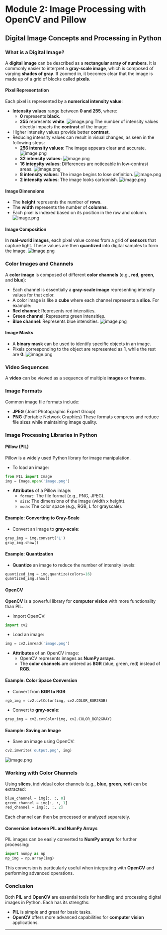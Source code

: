 

# Module 2: Image Processing with OpenCV and Pillow
## Digital Image Concepts and Processing in Python
### What is a Digital Image?
A **digital image** can be described as a **rectangular array of numbers**. It is commonly easier to interpret a **gray-scale image**, which is composed of varying **shades of gray**. If zoomed in, it becomes clear that the image is made up of a grid of blocks called **pixels**.
#### Pixel Representation
Each pixel is represented by a **numerical intensity value**:
- **Intensity values** range between **0 and 255**, where:
	- **0** represents **black**.
	- **255** represents **white**.
![image.png](https://prod-files-secure.s3.us-west-2.amazonaws.com/03e82b26-cccb-4906-bb56-adabcbdc0655/fa1bb4aa-313a-44c2-a7b3-7fa4a8432b08/image.png?X-Amz-Algorithm=AWS4-HMAC-SHA256&X-Amz-Content-Sha256=UNSIGNED-PAYLOAD&X-Amz-Credential=ASIAZI2LB466VTADDK4P%2F20250206%2Fus-west-2%2Fs3%2Faws4_request&X-Amz-Date=20250206T161659Z&X-Amz-Expires=3600&X-Amz-Security-Token=IQoJb3JpZ2luX2VjEEcaCXVzLXdlc3QtMiJHMEUCIQDeXtqYKOVG6QLtbQ490GaX2BSw%2Fa6MfVPju%2FD%2FGeos9AIgWzQpBIeH182hECZovdsxaSryeJkizoZR%2Be5ZhzuJZ7Aq%2FwMIYBAAGgw2Mzc0MjMxODM4MDUiDJ1r20UgIrS2g35qlircAzC6fTw2BC5IRrjCZPUtjBvv515dJ%2FOx0lWsxYyGh5%2F%2BH3XmGxXVfxbK31CyIA0P%2BCQ89wnG%2Bak5kxKjfNFsaPLeO6AI4Qz08wm9UwoX%2BhuJyFYiCDQHmbN4vuAhjMhKbo5SbGYHCOB%2B95tvExfjFW6swl6sBOZhkIaSZmH5wLh5pDeJAWzoAQ4IVFS%2Fv%2BIwlz06IhSYPd5KkkmUqCDZ%2FJH%2F4P63eTxAudD8aAr8xCOHXOV8%2B1Qr0ZiV%2Bpr2EhetHFyjdXliLgIAEK5vxejuYSuWTGcCjnQwioHwJuozQkklwZD2c4lhojs9O8Hk6Oa3bnUwFHJgvdK9Aj3nceHdGRzL6AHLcHiz52qgoAZJFI1ZJoWmJ6139VTtD1fviCIiCd8DtXuhNNyhnVFX11QDfshY0sxdHOF4tqDWk9bENbPaWOd1TIkZpM%2BXQWqiumKTatS2MHYVaEa78ASZSjNNF09AuQle06UCCABsCckQjsgbS01D9G%2Bbw8Y64AsRfkmZ8G71aYOvAHvws%2BWoUI08Gaiv37qA1FSTuqtz7qeCx2bZut%2BT%2BqopkL7r0aFezKvkic%2F5RCO2DLaAzrgFN8sQXehSUUfu9ZsqR%2BvDIWXjGWg1Q8XPLwQAE5Utl2zCMISck70GOqUBb14lqd5kIsXHIlUGpmRX0PbUyha6shZ3XhToK1it1vBbzG83YbTwSE11MI4uHpN7KXpajqGM6Rikc%2FbZxbQMnNCPVx84hYuVp0Q11jSvP5aidZNlWxgQqPfOqLmX%2Bi4S3lhD4nWLVieYI8TFcmHOI%2FDOzn9gjrv8wLBFNk98TwwfJzzW268LxLL3RBKKCv8JlzkmdRDvA8qYiXT536DZfTmLq%2BTl&X-Amz-Signature=55dda3e3efae51c8d2b0c673c9f91a519641eacd61306de2e527b9f59051d72a&X-Amz-SignedHeaders=host&x-id=GetObject)
The number of intensity values directly impacts the **contrast** of the image:
- Higher intensity values provide better **contrast**.
- Reducing intensity values can result in visual changes, as seen in the following steps:
	- **256 intensity values**: The image appears clear and accurate.
![image.png](https://prod-files-secure.s3.us-west-2.amazonaws.com/03e82b26-cccb-4906-bb56-adabcbdc0655/0de7dfb4-99dc-4b87-8932-5165b3c3b775/image.png?X-Amz-Algorithm=AWS4-HMAC-SHA256&X-Amz-Content-Sha256=UNSIGNED-PAYLOAD&X-Amz-Credential=ASIAZI2LB466RO2GTPLN%2F20250206%2Fus-west-2%2Fs3%2Faws4_request&X-Amz-Date=20250206T161659Z&X-Amz-Expires=3600&X-Amz-Security-Token=IQoJb3JpZ2luX2VjEEcaCXVzLXdlc3QtMiJHMEUCIBjsO9S2h%2FveMA6vcwRcWEFoYd8NieAxDGQ7dasyUnnDAiEA%2BtRizGb897MDktzY7jVJs3OR4iN66VbdkggPrWESk00q%2FwMIYBAAGgw2Mzc0MjMxODM4MDUiDG8gAnt8iWpEsmOBhyrcA8tp%2Br2x6mYu9C7TEqTn6Eo2hLnxaHA29hyGM3%2FfsNxkgJfUWMxTicbWyuwoLzsG2ArRz3TY1jiesIeudr%2BiNfSTnGF20E3qNiEWc%2FUwcqIFHwbffMYAMPh5YTcqUKUBR6aBJ0YVMWIj13yMxN12EgJdRgZmKyaH4bMSe6GB4IxcE%2BLDY0FtXZMr%2BvsHqea4SzLIuYQH2268SDn8OVkIdDIRSj8WqbnWy9IyvIk3Dgstm%2F9Q%2FYcB6bdOoYUhmLWWIi8c3pjn7g%2B%2F4i68mZWhZr31nV%2B6Ki9zWKii1W%2Fj%2FHODqluXn8VA9ji7r55owlhe88ogK%2FTk701oyQJixBFK3bzCRJfR4qSIslua50s4koSHWk7Z0cbECPq%2FpQdX5Gdzd9o3Kwr9dCEVB3mNyx7FvglzkROeIcY8qko5vlmDyL6q%2FS%2B%2FlQl3m%2FNqD4O7qEu3phoUOFiKFNgZfSSS2uWtRKSjn%2Bh%2Fg6qKXKevsqAmzXrxu5DzoVcfW2zdn6ZciguMQzM94elYN28OezHL6ZRrayBVRvsCcl6sO8A6QYCN8IBDDD5uhrjBQvwbmZbTfsVbsH5iCCrwDXIdTO8K77fclcfWQFYfNQXsUAulZNN5Ibp3Jw11qj5uLAldJbmFMPmbk70GOqUB3nD1iamR8gX8AtVyhVyo1E1adVWTO27snfLC1tnB9%2F7%2FXpmITN8ah7Eua7YWBoba4563K14380uVoiRBxDAK%2BhCMm9bZu44y7GFGUVJRIU42Dw2R8R34F%2B5k0M0NJzRQ1qnW8fnS0UFV8dtesu0co1wRl%2BxFOsXnMzrKitlAI7ht28IbV4l%2Be%2FymPW%2FM%2FQKSRGiuplr8Vho3UdfqWzc8z91MXpxK&X-Amz-Signature=df6debdcea09553346137f66b6aa4774c992179198e92d91d61d64993ac17e42&X-Amz-SignedHeaders=host&x-id=GetObject)
	- **32 intensity values:**
![image.png](https://prod-files-secure.s3.us-west-2.amazonaws.com/03e82b26-cccb-4906-bb56-adabcbdc0655/7eb81f08-b190-4c5a-ba2b-2a498a15b2c4/image.png?X-Amz-Algorithm=AWS4-HMAC-SHA256&X-Amz-Content-Sha256=UNSIGNED-PAYLOAD&X-Amz-Credential=ASIAZI2LB466RO2GTPLN%2F20250206%2Fus-west-2%2Fs3%2Faws4_request&X-Amz-Date=20250206T161659Z&X-Amz-Expires=3600&X-Amz-Security-Token=IQoJb3JpZ2luX2VjEEcaCXVzLXdlc3QtMiJHMEUCIBjsO9S2h%2FveMA6vcwRcWEFoYd8NieAxDGQ7dasyUnnDAiEA%2BtRizGb897MDktzY7jVJs3OR4iN66VbdkggPrWESk00q%2FwMIYBAAGgw2Mzc0MjMxODM4MDUiDG8gAnt8iWpEsmOBhyrcA8tp%2Br2x6mYu9C7TEqTn6Eo2hLnxaHA29hyGM3%2FfsNxkgJfUWMxTicbWyuwoLzsG2ArRz3TY1jiesIeudr%2BiNfSTnGF20E3qNiEWc%2FUwcqIFHwbffMYAMPh5YTcqUKUBR6aBJ0YVMWIj13yMxN12EgJdRgZmKyaH4bMSe6GB4IxcE%2BLDY0FtXZMr%2BvsHqea4SzLIuYQH2268SDn8OVkIdDIRSj8WqbnWy9IyvIk3Dgstm%2F9Q%2FYcB6bdOoYUhmLWWIi8c3pjn7g%2B%2F4i68mZWhZr31nV%2B6Ki9zWKii1W%2Fj%2FHODqluXn8VA9ji7r55owlhe88ogK%2FTk701oyQJixBFK3bzCRJfR4qSIslua50s4koSHWk7Z0cbECPq%2FpQdX5Gdzd9o3Kwr9dCEVB3mNyx7FvglzkROeIcY8qko5vlmDyL6q%2FS%2B%2FlQl3m%2FNqD4O7qEu3phoUOFiKFNgZfSSS2uWtRKSjn%2Bh%2Fg6qKXKevsqAmzXrxu5DzoVcfW2zdn6ZciguMQzM94elYN28OezHL6ZRrayBVRvsCcl6sO8A6QYCN8IBDDD5uhrjBQvwbmZbTfsVbsH5iCCrwDXIdTO8K77fclcfWQFYfNQXsUAulZNN5Ibp3Jw11qj5uLAldJbmFMPmbk70GOqUB3nD1iamR8gX8AtVyhVyo1E1adVWTO27snfLC1tnB9%2F7%2FXpmITN8ah7Eua7YWBoba4563K14380uVoiRBxDAK%2BhCMm9bZu44y7GFGUVJRIU42Dw2R8R34F%2B5k0M0NJzRQ1qnW8fnS0UFV8dtesu0co1wRl%2BxFOsXnMzrKitlAI7ht28IbV4l%2Be%2FymPW%2FM%2FQKSRGiuplr8Vho3UdfqWzc8z91MXpxK&X-Amz-Signature=b1204b07a2c2d97d46941881e07a81045fe9f2f25a6f78d35f8980105af41d9e&X-Amz-SignedHeaders=host&x-id=GetObject)
	- **16 intensity values**: Differences are noticeable in low-contrast areas.
![image.png](https://prod-files-secure.s3.us-west-2.amazonaws.com/03e82b26-cccb-4906-bb56-adabcbdc0655/6bf56d44-9a14-4b7b-98c2-1f00b8630f0c/image.png?X-Amz-Algorithm=AWS4-HMAC-SHA256&X-Amz-Content-Sha256=UNSIGNED-PAYLOAD&X-Amz-Credential=ASIAZI2LB466RO2GTPLN%2F20250206%2Fus-west-2%2Fs3%2Faws4_request&X-Amz-Date=20250206T161659Z&X-Amz-Expires=3600&X-Amz-Security-Token=IQoJb3JpZ2luX2VjEEcaCXVzLXdlc3QtMiJHMEUCIBjsO9S2h%2FveMA6vcwRcWEFoYd8NieAxDGQ7dasyUnnDAiEA%2BtRizGb897MDktzY7jVJs3OR4iN66VbdkggPrWESk00q%2FwMIYBAAGgw2Mzc0MjMxODM4MDUiDG8gAnt8iWpEsmOBhyrcA8tp%2Br2x6mYu9C7TEqTn6Eo2hLnxaHA29hyGM3%2FfsNxkgJfUWMxTicbWyuwoLzsG2ArRz3TY1jiesIeudr%2BiNfSTnGF20E3qNiEWc%2FUwcqIFHwbffMYAMPh5YTcqUKUBR6aBJ0YVMWIj13yMxN12EgJdRgZmKyaH4bMSe6GB4IxcE%2BLDY0FtXZMr%2BvsHqea4SzLIuYQH2268SDn8OVkIdDIRSj8WqbnWy9IyvIk3Dgstm%2F9Q%2FYcB6bdOoYUhmLWWIi8c3pjn7g%2B%2F4i68mZWhZr31nV%2B6Ki9zWKii1W%2Fj%2FHODqluXn8VA9ji7r55owlhe88ogK%2FTk701oyQJixBFK3bzCRJfR4qSIslua50s4koSHWk7Z0cbECPq%2FpQdX5Gdzd9o3Kwr9dCEVB3mNyx7FvglzkROeIcY8qko5vlmDyL6q%2FS%2B%2FlQl3m%2FNqD4O7qEu3phoUOFiKFNgZfSSS2uWtRKSjn%2Bh%2Fg6qKXKevsqAmzXrxu5DzoVcfW2zdn6ZciguMQzM94elYN28OezHL6ZRrayBVRvsCcl6sO8A6QYCN8IBDDD5uhrjBQvwbmZbTfsVbsH5iCCrwDXIdTO8K77fclcfWQFYfNQXsUAulZNN5Ibp3Jw11qj5uLAldJbmFMPmbk70GOqUB3nD1iamR8gX8AtVyhVyo1E1adVWTO27snfLC1tnB9%2F7%2FXpmITN8ah7Eua7YWBoba4563K14380uVoiRBxDAK%2BhCMm9bZu44y7GFGUVJRIU42Dw2R8R34F%2B5k0M0NJzRQ1qnW8fnS0UFV8dtesu0co1wRl%2BxFOsXnMzrKitlAI7ht28IbV4l%2Be%2FymPW%2FM%2FQKSRGiuplr8Vho3UdfqWzc8z91MXpxK&X-Amz-Signature=64ed293c7ae5b20f2f6e058616008ff26cc72821d0242a8db3e988b4ec6cd105&X-Amz-SignedHeaders=host&x-id=GetObject)
	- **8 intensity values**: The image begins to lose definition.
![image.png](https://prod-files-secure.s3.us-west-2.amazonaws.com/03e82b26-cccb-4906-bb56-adabcbdc0655/cca05878-ca1a-43e0-8bec-1d146756f9ae/image.png?X-Amz-Algorithm=AWS4-HMAC-SHA256&X-Amz-Content-Sha256=UNSIGNED-PAYLOAD&X-Amz-Credential=ASIAZI2LB466RO2GTPLN%2F20250206%2Fus-west-2%2Fs3%2Faws4_request&X-Amz-Date=20250206T161659Z&X-Amz-Expires=3600&X-Amz-Security-Token=IQoJb3JpZ2luX2VjEEcaCXVzLXdlc3QtMiJHMEUCIBjsO9S2h%2FveMA6vcwRcWEFoYd8NieAxDGQ7dasyUnnDAiEA%2BtRizGb897MDktzY7jVJs3OR4iN66VbdkggPrWESk00q%2FwMIYBAAGgw2Mzc0MjMxODM4MDUiDG8gAnt8iWpEsmOBhyrcA8tp%2Br2x6mYu9C7TEqTn6Eo2hLnxaHA29hyGM3%2FfsNxkgJfUWMxTicbWyuwoLzsG2ArRz3TY1jiesIeudr%2BiNfSTnGF20E3qNiEWc%2FUwcqIFHwbffMYAMPh5YTcqUKUBR6aBJ0YVMWIj13yMxN12EgJdRgZmKyaH4bMSe6GB4IxcE%2BLDY0FtXZMr%2BvsHqea4SzLIuYQH2268SDn8OVkIdDIRSj8WqbnWy9IyvIk3Dgstm%2F9Q%2FYcB6bdOoYUhmLWWIi8c3pjn7g%2B%2F4i68mZWhZr31nV%2B6Ki9zWKii1W%2Fj%2FHODqluXn8VA9ji7r55owlhe88ogK%2FTk701oyQJixBFK3bzCRJfR4qSIslua50s4koSHWk7Z0cbECPq%2FpQdX5Gdzd9o3Kwr9dCEVB3mNyx7FvglzkROeIcY8qko5vlmDyL6q%2FS%2B%2FlQl3m%2FNqD4O7qEu3phoUOFiKFNgZfSSS2uWtRKSjn%2Bh%2Fg6qKXKevsqAmzXrxu5DzoVcfW2zdn6ZciguMQzM94elYN28OezHL6ZRrayBVRvsCcl6sO8A6QYCN8IBDDD5uhrjBQvwbmZbTfsVbsH5iCCrwDXIdTO8K77fclcfWQFYfNQXsUAulZNN5Ibp3Jw11qj5uLAldJbmFMPmbk70GOqUB3nD1iamR8gX8AtVyhVyo1E1adVWTO27snfLC1tnB9%2F7%2FXpmITN8ah7Eua7YWBoba4563K14380uVoiRBxDAK%2BhCMm9bZu44y7GFGUVJRIU42Dw2R8R34F%2B5k0M0NJzRQ1qnW8fnS0UFV8dtesu0co1wRl%2BxFOsXnMzrKitlAI7ht28IbV4l%2Be%2FymPW%2FM%2FQKSRGiuplr8Vho3UdfqWzc8z91MXpxK&X-Amz-Signature=dd625566fd587146035af0ab075aee8f2bfbc4864e49d019072809e506ea0a8c&X-Amz-SignedHeaders=host&x-id=GetObject)
	- **2 intensity values**: The image looks cartoonish.
![image.png](https://prod-files-secure.s3.us-west-2.amazonaws.com/03e82b26-cccb-4906-bb56-adabcbdc0655/12da64d7-6b97-44e0-bc2c-52b9c47ce212/image.png?X-Amz-Algorithm=AWS4-HMAC-SHA256&X-Amz-Content-Sha256=UNSIGNED-PAYLOAD&X-Amz-Credential=ASIAZI2LB466RO2GTPLN%2F20250206%2Fus-west-2%2Fs3%2Faws4_request&X-Amz-Date=20250206T161659Z&X-Amz-Expires=3600&X-Amz-Security-Token=IQoJb3JpZ2luX2VjEEcaCXVzLXdlc3QtMiJHMEUCIBjsO9S2h%2FveMA6vcwRcWEFoYd8NieAxDGQ7dasyUnnDAiEA%2BtRizGb897MDktzY7jVJs3OR4iN66VbdkggPrWESk00q%2FwMIYBAAGgw2Mzc0MjMxODM4MDUiDG8gAnt8iWpEsmOBhyrcA8tp%2Br2x6mYu9C7TEqTn6Eo2hLnxaHA29hyGM3%2FfsNxkgJfUWMxTicbWyuwoLzsG2ArRz3TY1jiesIeudr%2BiNfSTnGF20E3qNiEWc%2FUwcqIFHwbffMYAMPh5YTcqUKUBR6aBJ0YVMWIj13yMxN12EgJdRgZmKyaH4bMSe6GB4IxcE%2BLDY0FtXZMr%2BvsHqea4SzLIuYQH2268SDn8OVkIdDIRSj8WqbnWy9IyvIk3Dgstm%2F9Q%2FYcB6bdOoYUhmLWWIi8c3pjn7g%2B%2F4i68mZWhZr31nV%2B6Ki9zWKii1W%2Fj%2FHODqluXn8VA9ji7r55owlhe88ogK%2FTk701oyQJixBFK3bzCRJfR4qSIslua50s4koSHWk7Z0cbECPq%2FpQdX5Gdzd9o3Kwr9dCEVB3mNyx7FvglzkROeIcY8qko5vlmDyL6q%2FS%2B%2FlQl3m%2FNqD4O7qEu3phoUOFiKFNgZfSSS2uWtRKSjn%2Bh%2Fg6qKXKevsqAmzXrxu5DzoVcfW2zdn6ZciguMQzM94elYN28OezHL6ZRrayBVRvsCcl6sO8A6QYCN8IBDDD5uhrjBQvwbmZbTfsVbsH5iCCrwDXIdTO8K77fclcfWQFYfNQXsUAulZNN5Ibp3Jw11qj5uLAldJbmFMPmbk70GOqUB3nD1iamR8gX8AtVyhVyo1E1adVWTO27snfLC1tnB9%2F7%2FXpmITN8ah7Eua7YWBoba4563K14380uVoiRBxDAK%2BhCMm9bZu44y7GFGUVJRIU42Dw2R8R34F%2B5k0M0NJzRQ1qnW8fnS0UFV8dtesu0co1wRl%2BxFOsXnMzrKitlAI7ht28IbV4l%2Be%2FymPW%2FM%2FQKSRGiuplr8Vho3UdfqWzc8z91MXpxK&X-Amz-Signature=2c8e1a892eebd8b0e3026ac0fd1fac8adc36032b567df73dc962e3d13f34cee8&X-Amz-SignedHeaders=host&x-id=GetObject)
#### Image Dimensions
- The **height** represents the number of **rows**.
- The **width** represents the number of **columns**.
- Each pixel is indexed based on its position in the row and column.
![image.png](https://prod-files-secure.s3.us-west-2.amazonaws.com/03e82b26-cccb-4906-bb56-adabcbdc0655/ff056335-e79e-4491-b508-30cd45b6c194/image.png?X-Amz-Algorithm=AWS4-HMAC-SHA256&X-Amz-Content-Sha256=UNSIGNED-PAYLOAD&X-Amz-Credential=ASIAZI2LB466VTADDK4P%2F20250206%2Fus-west-2%2Fs3%2Faws4_request&X-Amz-Date=20250206T161659Z&X-Amz-Expires=3600&X-Amz-Security-Token=IQoJb3JpZ2luX2VjEEcaCXVzLXdlc3QtMiJHMEUCIQDeXtqYKOVG6QLtbQ490GaX2BSw%2Fa6MfVPju%2FD%2FGeos9AIgWzQpBIeH182hECZovdsxaSryeJkizoZR%2Be5ZhzuJZ7Aq%2FwMIYBAAGgw2Mzc0MjMxODM4MDUiDJ1r20UgIrS2g35qlircAzC6fTw2BC5IRrjCZPUtjBvv515dJ%2FOx0lWsxYyGh5%2F%2BH3XmGxXVfxbK31CyIA0P%2BCQ89wnG%2Bak5kxKjfNFsaPLeO6AI4Qz08wm9UwoX%2BhuJyFYiCDQHmbN4vuAhjMhKbo5SbGYHCOB%2B95tvExfjFW6swl6sBOZhkIaSZmH5wLh5pDeJAWzoAQ4IVFS%2Fv%2BIwlz06IhSYPd5KkkmUqCDZ%2FJH%2F4P63eTxAudD8aAr8xCOHXOV8%2B1Qr0ZiV%2Bpr2EhetHFyjdXliLgIAEK5vxejuYSuWTGcCjnQwioHwJuozQkklwZD2c4lhojs9O8Hk6Oa3bnUwFHJgvdK9Aj3nceHdGRzL6AHLcHiz52qgoAZJFI1ZJoWmJ6139VTtD1fviCIiCd8DtXuhNNyhnVFX11QDfshY0sxdHOF4tqDWk9bENbPaWOd1TIkZpM%2BXQWqiumKTatS2MHYVaEa78ASZSjNNF09AuQle06UCCABsCckQjsgbS01D9G%2Bbw8Y64AsRfkmZ8G71aYOvAHvws%2BWoUI08Gaiv37qA1FSTuqtz7qeCx2bZut%2BT%2BqopkL7r0aFezKvkic%2F5RCO2DLaAzrgFN8sQXehSUUfu9ZsqR%2BvDIWXjGWg1Q8XPLwQAE5Utl2zCMISck70GOqUBb14lqd5kIsXHIlUGpmRX0PbUyha6shZ3XhToK1it1vBbzG83YbTwSE11MI4uHpN7KXpajqGM6Rikc%2FbZxbQMnNCPVx84hYuVp0Q11jSvP5aidZNlWxgQqPfOqLmX%2Bi4S3lhD4nWLVieYI8TFcmHOI%2FDOzn9gjrv8wLBFNk98TwwfJzzW268LxLL3RBKKCv8JlzkmdRDvA8qYiXT536DZfTmLq%2BTl&X-Amz-Signature=657c44cd74d9c8435e294a00871c42f32a25d48e594a389842930c158024055c&X-Amz-SignedHeaders=host&x-id=GetObject)
#### Image Composition
In **real-world images**, each pixel value comes from a grid of **sensors** that capture light. These values are then **quantized** into digital samples to form the image.
![image.png](https://prod-files-secure.s3.us-west-2.amazonaws.com/03e82b26-cccb-4906-bb56-adabcbdc0655/0c721ea0-409b-4d32-b630-a00d6f170d18/image.png?X-Amz-Algorithm=AWS4-HMAC-SHA256&X-Amz-Content-Sha256=UNSIGNED-PAYLOAD&X-Amz-Credential=ASIAZI2LB466VTADDK4P%2F20250206%2Fus-west-2%2Fs3%2Faws4_request&X-Amz-Date=20250206T161659Z&X-Amz-Expires=3600&X-Amz-Security-Token=IQoJb3JpZ2luX2VjEEcaCXVzLXdlc3QtMiJHMEUCIQDeXtqYKOVG6QLtbQ490GaX2BSw%2Fa6MfVPju%2FD%2FGeos9AIgWzQpBIeH182hECZovdsxaSryeJkizoZR%2Be5ZhzuJZ7Aq%2FwMIYBAAGgw2Mzc0MjMxODM4MDUiDJ1r20UgIrS2g35qlircAzC6fTw2BC5IRrjCZPUtjBvv515dJ%2FOx0lWsxYyGh5%2F%2BH3XmGxXVfxbK31CyIA0P%2BCQ89wnG%2Bak5kxKjfNFsaPLeO6AI4Qz08wm9UwoX%2BhuJyFYiCDQHmbN4vuAhjMhKbo5SbGYHCOB%2B95tvExfjFW6swl6sBOZhkIaSZmH5wLh5pDeJAWzoAQ4IVFS%2Fv%2BIwlz06IhSYPd5KkkmUqCDZ%2FJH%2F4P63eTxAudD8aAr8xCOHXOV8%2B1Qr0ZiV%2Bpr2EhetHFyjdXliLgIAEK5vxejuYSuWTGcCjnQwioHwJuozQkklwZD2c4lhojs9O8Hk6Oa3bnUwFHJgvdK9Aj3nceHdGRzL6AHLcHiz52qgoAZJFI1ZJoWmJ6139VTtD1fviCIiCd8DtXuhNNyhnVFX11QDfshY0sxdHOF4tqDWk9bENbPaWOd1TIkZpM%2BXQWqiumKTatS2MHYVaEa78ASZSjNNF09AuQle06UCCABsCckQjsgbS01D9G%2Bbw8Y64AsRfkmZ8G71aYOvAHvws%2BWoUI08Gaiv37qA1FSTuqtz7qeCx2bZut%2BT%2BqopkL7r0aFezKvkic%2F5RCO2DLaAzrgFN8sQXehSUUfu9ZsqR%2BvDIWXjGWg1Q8XPLwQAE5Utl2zCMISck70GOqUBb14lqd5kIsXHIlUGpmRX0PbUyha6shZ3XhToK1it1vBbzG83YbTwSE11MI4uHpN7KXpajqGM6Rikc%2FbZxbQMnNCPVx84hYuVp0Q11jSvP5aidZNlWxgQqPfOqLmX%2Bi4S3lhD4nWLVieYI8TFcmHOI%2FDOzn9gjrv8wLBFNk98TwwfJzzW268LxLL3RBKKCv8JlzkmdRDvA8qYiXT536DZfTmLq%2BTl&X-Amz-Signature=384aba510af2e60fb59bbeb51e50ea3ae98146fd4bb216010fcdef77c00bb02c&X-Amz-SignedHeaders=host&x-id=GetObject)
### Color Images and Channels
A **color image** is composed of different **color channels** (e.g., **red**, **green**, and **blue**):
- Each channel is essentially a **gray-scale image** representing intensity values for that color.
- A color image is like a **cube** where each channel represents a **slice**.
For example:
- **Red channel**: Represents red intensities.
- **Green channel**: Represents green intensities.
- **Blue channel**: Represents blue intensities.
![image.png](https://prod-files-secure.s3.us-west-2.amazonaws.com/03e82b26-cccb-4906-bb56-adabcbdc0655/c0cc17c9-842f-413f-82e8-f3f44278cf74/image.png?X-Amz-Algorithm=AWS4-HMAC-SHA256&X-Amz-Content-Sha256=UNSIGNED-PAYLOAD&X-Amz-Credential=ASIAZI2LB466VTADDK4P%2F20250206%2Fus-west-2%2Fs3%2Faws4_request&X-Amz-Date=20250206T161659Z&X-Amz-Expires=3600&X-Amz-Security-Token=IQoJb3JpZ2luX2VjEEcaCXVzLXdlc3QtMiJHMEUCIQDeXtqYKOVG6QLtbQ490GaX2BSw%2Fa6MfVPju%2FD%2FGeos9AIgWzQpBIeH182hECZovdsxaSryeJkizoZR%2Be5ZhzuJZ7Aq%2FwMIYBAAGgw2Mzc0MjMxODM4MDUiDJ1r20UgIrS2g35qlircAzC6fTw2BC5IRrjCZPUtjBvv515dJ%2FOx0lWsxYyGh5%2F%2BH3XmGxXVfxbK31CyIA0P%2BCQ89wnG%2Bak5kxKjfNFsaPLeO6AI4Qz08wm9UwoX%2BhuJyFYiCDQHmbN4vuAhjMhKbo5SbGYHCOB%2B95tvExfjFW6swl6sBOZhkIaSZmH5wLh5pDeJAWzoAQ4IVFS%2Fv%2BIwlz06IhSYPd5KkkmUqCDZ%2FJH%2F4P63eTxAudD8aAr8xCOHXOV8%2B1Qr0ZiV%2Bpr2EhetHFyjdXliLgIAEK5vxejuYSuWTGcCjnQwioHwJuozQkklwZD2c4lhojs9O8Hk6Oa3bnUwFHJgvdK9Aj3nceHdGRzL6AHLcHiz52qgoAZJFI1ZJoWmJ6139VTtD1fviCIiCd8DtXuhNNyhnVFX11QDfshY0sxdHOF4tqDWk9bENbPaWOd1TIkZpM%2BXQWqiumKTatS2MHYVaEa78ASZSjNNF09AuQle06UCCABsCckQjsgbS01D9G%2Bbw8Y64AsRfkmZ8G71aYOvAHvws%2BWoUI08Gaiv37qA1FSTuqtz7qeCx2bZut%2BT%2BqopkL7r0aFezKvkic%2F5RCO2DLaAzrgFN8sQXehSUUfu9ZsqR%2BvDIWXjGWg1Q8XPLwQAE5Utl2zCMISck70GOqUBb14lqd5kIsXHIlUGpmRX0PbUyha6shZ3XhToK1it1vBbzG83YbTwSE11MI4uHpN7KXpajqGM6Rikc%2FbZxbQMnNCPVx84hYuVp0Q11jSvP5aidZNlWxgQqPfOqLmX%2Bi4S3lhD4nWLVieYI8TFcmHOI%2FDOzn9gjrv8wLBFNk98TwwfJzzW268LxLL3RBKKCv8JlzkmdRDvA8qYiXT536DZfTmLq%2BTl&X-Amz-Signature=53b4521ccfecced3ef649ae6126db53c1ad6475302163805f1d0035d1f592347&X-Amz-SignedHeaders=host&x-id=GetObject)
#### Image Masks
- A **binary mask** can be used to identify specific objects in an image.
- Pixels corresponding to the object are represented as **1**, while the rest are **0**.
![image.png](https://prod-files-secure.s3.us-west-2.amazonaws.com/03e82b26-cccb-4906-bb56-adabcbdc0655/667eab4d-d19d-4618-81d0-663b6beb002c/image.png?X-Amz-Algorithm=AWS4-HMAC-SHA256&X-Amz-Content-Sha256=UNSIGNED-PAYLOAD&X-Amz-Credential=ASIAZI2LB466VTADDK4P%2F20250206%2Fus-west-2%2Fs3%2Faws4_request&X-Amz-Date=20250206T161659Z&X-Amz-Expires=3600&X-Amz-Security-Token=IQoJb3JpZ2luX2VjEEcaCXVzLXdlc3QtMiJHMEUCIQDeXtqYKOVG6QLtbQ490GaX2BSw%2Fa6MfVPju%2FD%2FGeos9AIgWzQpBIeH182hECZovdsxaSryeJkizoZR%2Be5ZhzuJZ7Aq%2FwMIYBAAGgw2Mzc0MjMxODM4MDUiDJ1r20UgIrS2g35qlircAzC6fTw2BC5IRrjCZPUtjBvv515dJ%2FOx0lWsxYyGh5%2F%2BH3XmGxXVfxbK31CyIA0P%2BCQ89wnG%2Bak5kxKjfNFsaPLeO6AI4Qz08wm9UwoX%2BhuJyFYiCDQHmbN4vuAhjMhKbo5SbGYHCOB%2B95tvExfjFW6swl6sBOZhkIaSZmH5wLh5pDeJAWzoAQ4IVFS%2Fv%2BIwlz06IhSYPd5KkkmUqCDZ%2FJH%2F4P63eTxAudD8aAr8xCOHXOV8%2B1Qr0ZiV%2Bpr2EhetHFyjdXliLgIAEK5vxejuYSuWTGcCjnQwioHwJuozQkklwZD2c4lhojs9O8Hk6Oa3bnUwFHJgvdK9Aj3nceHdGRzL6AHLcHiz52qgoAZJFI1ZJoWmJ6139VTtD1fviCIiCd8DtXuhNNyhnVFX11QDfshY0sxdHOF4tqDWk9bENbPaWOd1TIkZpM%2BXQWqiumKTatS2MHYVaEa78ASZSjNNF09AuQle06UCCABsCckQjsgbS01D9G%2Bbw8Y64AsRfkmZ8G71aYOvAHvws%2BWoUI08Gaiv37qA1FSTuqtz7qeCx2bZut%2BT%2BqopkL7r0aFezKvkic%2F5RCO2DLaAzrgFN8sQXehSUUfu9ZsqR%2BvDIWXjGWg1Q8XPLwQAE5Utl2zCMISck70GOqUBb14lqd5kIsXHIlUGpmRX0PbUyha6shZ3XhToK1it1vBbzG83YbTwSE11MI4uHpN7KXpajqGM6Rikc%2FbZxbQMnNCPVx84hYuVp0Q11jSvP5aidZNlWxgQqPfOqLmX%2Bi4S3lhD4nWLVieYI8TFcmHOI%2FDOzn9gjrv8wLBFNk98TwwfJzzW268LxLL3RBKKCv8JlzkmdRDvA8qYiXT536DZfTmLq%2BTl&X-Amz-Signature=35f298feea789f8905e608f3e1fb04a92aa2068f7c9bf952f6c7a2f81a617e6f&X-Amz-SignedHeaders=host&x-id=GetObject)
### Video Sequences
A **video** can be viewed as a sequence of multiple **images** or **frames**.
### Image Formats
Common image file formats include:
- **JPEG** (Joint Photographic Expert Group)
- **PNG** (Portable Network Graphics)
These formats compress and reduce file sizes while maintaining image quality.
### Image Processing Libraries in Python
#### Pillow (PIL)
Pillow is a widely used Python library for image manipulation.
- To load an image:
```python
from PIL import Image
img = Image.open('image.png')
```
- **Attributes** of a Pillow image:
	- `format`: The file format (e.g., PNG, JPEG).
	- `size`: The dimensions of the image (width x height).
	- `mode`: The color space (e.g., RGB, L for grayscale).
#### Example: Converting to Gray-Scale
- Convert an image to **gray-scale**:
```python
gray_img = img.convert('L')
gray_img.show()
```
#### Example: Quantization
- **Quantize** an image to reduce the number of intensity levels:
```python
quantized_img = img.quantize(colors=16)
quantized_img.show()
```
#### OpenCV
**OpenCV** is a powerful library for **computer vision** with more functionality than PIL.
- Import OpenCV:
```python
import cv2
```
- Load an image:
```python
img = cv2.imread('image.png')
```
- **Attributes** of an OpenCV image:
	- OpenCV represents images as **NumPy arrays**.
	- The **color channels** are ordered as **BGR** (blue, green, red) instead of **RGB**.
#### Example: Color Space Conversion
- Convert from **BGR to RGB**:
```python
rgb_img = cv2.cvtColor(img, cv2.COLOR_BGR2RGB)
```
- Convert to **gray-scale**:
```python
gray_img = cv2.cvtColor(img, cv2.COLOR_BGR2GRAY)
```
#### Example: Saving an Image
- Save an image using OpenCV:
```python
cv2.imwrite('output.png', img)
```
![image.png](https://prod-files-secure.s3.us-west-2.amazonaws.com/03e82b26-cccb-4906-bb56-adabcbdc0655/25fcc977-54ea-484c-997e-9b6bd016f347/image.png?X-Amz-Algorithm=AWS4-HMAC-SHA256&X-Amz-Content-Sha256=UNSIGNED-PAYLOAD&X-Amz-Credential=ASIAZI2LB466VTADDK4P%2F20250206%2Fus-west-2%2Fs3%2Faws4_request&X-Amz-Date=20250206T161659Z&X-Amz-Expires=3600&X-Amz-Security-Token=IQoJb3JpZ2luX2VjEEcaCXVzLXdlc3QtMiJHMEUCIQDeXtqYKOVG6QLtbQ490GaX2BSw%2Fa6MfVPju%2FD%2FGeos9AIgWzQpBIeH182hECZovdsxaSryeJkizoZR%2Be5ZhzuJZ7Aq%2FwMIYBAAGgw2Mzc0MjMxODM4MDUiDJ1r20UgIrS2g35qlircAzC6fTw2BC5IRrjCZPUtjBvv515dJ%2FOx0lWsxYyGh5%2F%2BH3XmGxXVfxbK31CyIA0P%2BCQ89wnG%2Bak5kxKjfNFsaPLeO6AI4Qz08wm9UwoX%2BhuJyFYiCDQHmbN4vuAhjMhKbo5SbGYHCOB%2B95tvExfjFW6swl6sBOZhkIaSZmH5wLh5pDeJAWzoAQ4IVFS%2Fv%2BIwlz06IhSYPd5KkkmUqCDZ%2FJH%2F4P63eTxAudD8aAr8xCOHXOV8%2B1Qr0ZiV%2Bpr2EhetHFyjdXliLgIAEK5vxejuYSuWTGcCjnQwioHwJuozQkklwZD2c4lhojs9O8Hk6Oa3bnUwFHJgvdK9Aj3nceHdGRzL6AHLcHiz52qgoAZJFI1ZJoWmJ6139VTtD1fviCIiCd8DtXuhNNyhnVFX11QDfshY0sxdHOF4tqDWk9bENbPaWOd1TIkZpM%2BXQWqiumKTatS2MHYVaEa78ASZSjNNF09AuQle06UCCABsCckQjsgbS01D9G%2Bbw8Y64AsRfkmZ8G71aYOvAHvws%2BWoUI08Gaiv37qA1FSTuqtz7qeCx2bZut%2BT%2BqopkL7r0aFezKvkic%2F5RCO2DLaAzrgFN8sQXehSUUfu9ZsqR%2BvDIWXjGWg1Q8XPLwQAE5Utl2zCMISck70GOqUBb14lqd5kIsXHIlUGpmRX0PbUyha6shZ3XhToK1it1vBbzG83YbTwSE11MI4uHpN7KXpajqGM6Rikc%2FbZxbQMnNCPVx84hYuVp0Q11jSvP5aidZNlWxgQqPfOqLmX%2Bi4S3lhD4nWLVieYI8TFcmHOI%2FDOzn9gjrv8wLBFNk98TwwfJzzW268LxLL3RBKKCv8JlzkmdRDvA8qYiXT536DZfTmLq%2BTl&X-Amz-Signature=ed96166195f507a89b9b74f2ba7ca2e30156c21f44dffc3eac2fdc7349a1eca6&X-Amz-SignedHeaders=host&x-id=GetObject)
### Working with Color Channels
Using **slices**, individual color channels (e.g., **blue**, **green**, **red**) can be extracted:
```python
blue_channel = img[:, :, 0]
green_channel = img[:, :, 1]
red_channel = img[:, :, 2]
```
Each channel can then be processed or analyzed separately.
#### Conversion between PIL and NumPy Arrays
PIL images can be easily converted to **NumPy arrays** for further processing:
```python
import numpy as np
np_img = np.array(img)
```
This conversion is particularly useful when integrating with **OpenCV** and performing advanced operations.
### Conclusion
Both **PIL** and **OpenCV** are essential tools for handling and processing digital images in Python. Each has its strengths:
- **PIL** is simple and great for basic tasks.
- **OpenCV** offers more advanced capabilities for **computer vision** applications.
___


